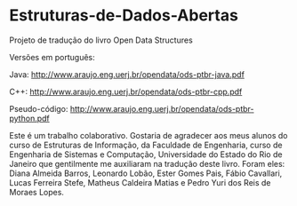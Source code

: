 # Estruturas-de-Dados-Abertas
Projeto de tradução do livro Open Data Structures 

Versões em português:

Java: http://www.araujo.eng.uerj.br/opendata/ods-ptbr-java.pdf

C++: http://www.araujo.eng.uerj.br/opendata/ods-ptbr-cpp.pdf

Pseudo-código: http://www.araujo.eng.uerj.br/opendata/ods-ptbr-python.pdf

Este é um trabalho colaborativo.
Gostaria de agradecer aos meus alunos do curso de Estruturas de Informação, da Faculdade de Engenharia, curso de Engenharia de Sistemas e Computação, Universidade do Estado do Rio de Janeiro que gentilmente me auxiliaram na tradução deste livro. 
Foram eles: Diana Almeida Barros, Leonardo Lobão, Ester Gomes Pais, Fábio Cavallari, Lucas Ferreira Stefe, Matheus Caldeira Matias e Pedro Yuri dos Reis de Moraes Lopes.
